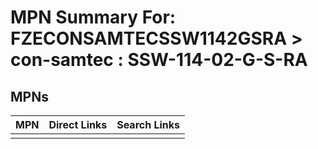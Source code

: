 



# MPN Summary For: FZECONSAMTECSSW1142GSRA > con-samtec : SSW-114-02-G-S-RA

## MPNs
  

|MPN|Direct Links|Search Links|
| :--- | :--- | :--- |
||||
